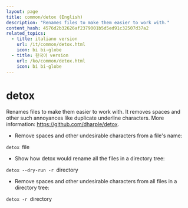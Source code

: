 ```yaml
---
layout: page
title: common/detox (English)
description: "Renames files to make them easier to work with."
content_hash: 4576d2b32626af2379001b5d5ed91c32507d37a2
related_topics:
  - title: italiano version
    url: /it/common/detox.html
    icon: bi bi-globe
  - title: 한국어 version
    url: /ko/common/detox.html
    icon: bi bi-globe
---
```

# detox

Renames files to make them easier to work with.
It removes spaces and other such annoyances like duplicate underline characters.
More information: <https://github.com/dharple/detox>.

- Remove spaces and other undesirable characters from a file's name:

`detox `<span class="tldr-var badge badge-pill bg-dark-lm bg-white-dm text-white-lm text-dark-dm font-weight-bold">file</span>

- Show how detox would rename all the files in a directory tree:

`detox --dry-run -r `<span class="tldr-var badge badge-pill bg-dark-lm bg-white-dm text-white-lm text-dark-dm font-weight-bold">directory</span>

- Remove spaces and other undesirable characters from all files in a directory tree:

`detox -r `<span class="tldr-var badge badge-pill bg-dark-lm bg-white-dm text-white-lm text-dark-dm font-weight-bold">directory</span>
